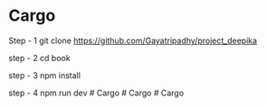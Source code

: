 # Cargo
Step - 1 git clone https://github.com/Gayatripadhy/project_deepika

step - 2 cd book

step - 3 npm install

step - 4 npm run dev
#   C a r g o  
 #   C a r g o  
 #   C a r g o  
 